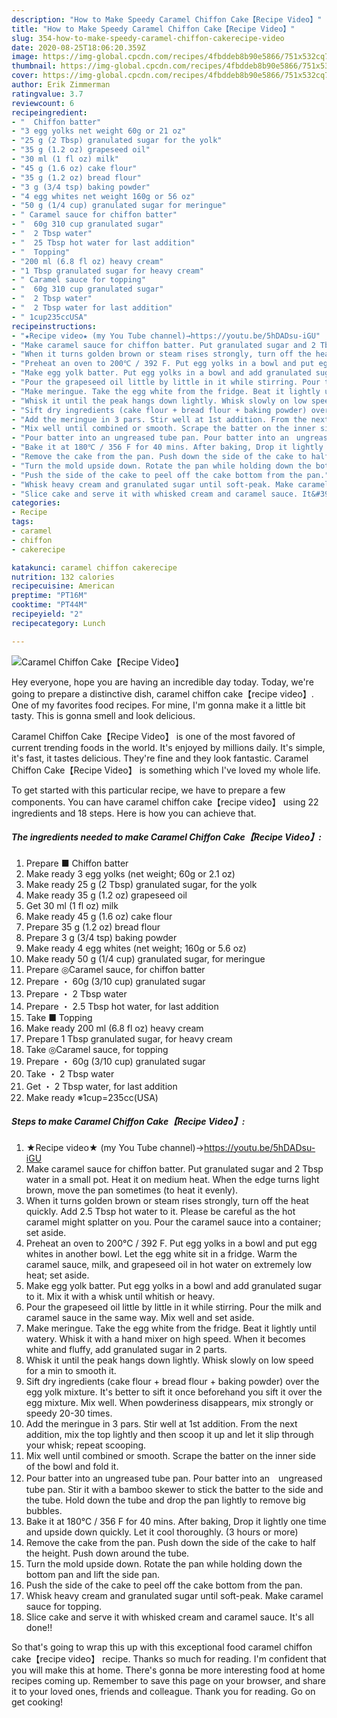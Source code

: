 ```yaml
---
description: "How to Make Speedy Caramel Chiffon Cake【Recipe Video】"
title: "How to Make Speedy Caramel Chiffon Cake【Recipe Video】"
slug: 354-how-to-make-speedy-caramel-chiffon-cakerecipe-video
date: 2020-08-25T18:06:20.359Z
image: https://img-global.cpcdn.com/recipes/4fbddeb8b90e5866/751x532cq70/caramel-chiffon-cakerecipe-video-recipe-main-photo.jpg
thumbnail: https://img-global.cpcdn.com/recipes/4fbddeb8b90e5866/751x532cq70/caramel-chiffon-cakerecipe-video-recipe-main-photo.jpg
cover: https://img-global.cpcdn.com/recipes/4fbddeb8b90e5866/751x532cq70/caramel-chiffon-cakerecipe-video-recipe-main-photo.jpg
author: Erik Zimmerman
ratingvalue: 3.7
reviewcount: 6
recipeingredient:
- "  Chiffon batter"
- "3 egg yolks net weight 60g or 21 oz"
- "25 g (2 Tbsp) granulated sugar for the yolk"
- "35 g (1.2 oz) grapeseed oil"
- "30 ml (1 fl oz) milk"
- "45 g (1.6 oz) cake flour"
- "35 g (1.2 oz) bread flour"
- "3 g (3/4 tsp) baking powder"
- "4 egg whites net weight 160g or 56 oz"
- "50 g (1/4 cup) granulated sugar for meringue"
- " Caramel sauce for chiffon batter"
- "  60g 310 cup granulated sugar"
- "  2 Tbsp water"
- "  25 Tbsp hot water for last addition"
- "  Topping"
- "200 ml (6.8 fl oz) heavy cream"
- "1 Tbsp granulated sugar for heavy cream"
- " Caramel sauce for topping"
- "  60g 310 cup granulated sugar"
- "  2 Tbsp water"
- "  2 Tbsp water for last addition"
- " 1cup235ccUSA"
recipeinstructions:
- "★Recipe video★ (my You Tube channel)→https://youtu.be/5hDADsu-iGU"
- "Make caramel sauce for chiffon batter. Put granulated sugar and 2 Tbsp water in a small pot. Heat it on medium heat. When the edge turns light brown, move the pan sometimes (to heat it evenly)."
- "When it turns golden brown or steam rises strongly, turn off the heat quickly. Add 2.5 Tbsp hot water to it. Please be careful as the hot caramel might splatter on you. Pour the caramel sauce into a container; set aside."
- "Preheat an oven to 200℃ / 392 F. Put egg yolks in a bowl and put egg whites in another bowl. Let the egg white sit in a fridge. Warm the caramel sauce, milk, and grapeseed oil in hot water on extremely low heat; set aside."
- "Make egg yolk batter. Put egg yolks in a bowl and add granulated sugar to it. Mix it with a whisk until whitish or heavy."
- "Pour the grapeseed oil little by little in it while stirring. Pour the milk and caramel sauce in the same way. Mix well and set aside."
- "Make meringue. Take the egg white from the fridge. Beat it lightly until watery. Whisk it with a hand mixer on high speed. When it becomes white and fluffy, add granulated sugar in 2 parts."
- "Whisk it until the peak hangs down lightly. Whisk slowly on low speed for a min to smooth it."
- "Sift dry ingredients (cake flour + bread flour + baking powder) over the egg yolk mixture. It&#39;s better to sift it once beforehand you sift it over the egg mixture. Mix well. When powderiness disappears, mix strongly or speedy 20-30 times."
- "Add the meringue in 3 pars. Stir well at 1st addition. From the next addition, mix the top lightly and then scoop it up and let it slip through your whisk; repeat scooping."
- "Mix well until combined or smooth. Scrape the batter on the inner side of the bowl and fold it."
- "Pour batter into an ungreased tube pan. Pour batter into an　ungreased tube pan. Stir it with a bamboo skewer to stick the batter to the side and the tube. Hold down the tube and drop the pan lightly to remove big bubbles."
- "Bake it at 180℃ / 356 F for 40 mins. After baking, Drop it lightly one time and upside down quickly. Let it cool thoroughly. (3 hours or more)"
- "Remove the cake from the pan. Push down the side of the cake to half the height. Push down around the tube."
- "Turn the mold upside down. Rotate the pan while holding down the bottom pan and lift the side pan."
- "Push the side of the cake to peel off the cake bottom from the pan."
- "Whisk heavy cream and granulated sugar until soft-peak. Make caramel sauce for topping."
- "Slice cake and serve it with whisked cream and caramel sauce. It&#39;s all done!!"
categories:
- Recipe
tags:
- caramel
- chiffon
- cakerecipe

katakunci: caramel chiffon cakerecipe 
nutrition: 132 calories
recipecuisine: American
preptime: "PT16M"
cooktime: "PT44M"
recipeyield: "2"
recipecategory: Lunch

---
```



![Caramel Chiffon Cake【Recipe Video】](https://img-global.cpcdn.com/recipes/4fbddeb8b90e5866/751x532cq70/caramel-chiffon-cakerecipe-video-recipe-main-photo.jpg)

Hey everyone, hope you are having an incredible day today. Today, we're going to prepare a distinctive dish, caramel chiffon cake【recipe video】. One of my favorites food recipes. For mine, I'm gonna make it a little bit tasty. This is gonna smell and look delicious.



Caramel Chiffon Cake【Recipe Video】 is one of the most favored of current trending foods in the world. It's enjoyed by millions daily. It's simple, it's fast, it tastes delicious. They're fine and they look fantastic. Caramel Chiffon Cake【Recipe Video】 is something which I've loved my whole life.


To get started with this particular recipe, we have to prepare a few components. You can have caramel chiffon cake【recipe video】 using 22 ingredients and 18 steps. Here is how you can achieve that.

<!--inarticleads1-->

##### The ingredients needed to make Caramel Chiffon Cake【Recipe Video】:

1. Prepare  ■ Chiffon batter
1. Make ready 3 egg yolks (net weight; 60g or 2.1 oz)
1. Make ready 25 g (2 Tbsp) granulated sugar, for the yolk
1. Make ready 35 g (1.2 oz) grapeseed oil
1. Get 30 ml (1 fl oz) milk
1. Make ready 45 g (1.6 oz) cake flour
1. Prepare 35 g (1.2 oz) bread flour
1. Prepare 3 g (3/4 tsp) baking powder
1. Make ready 4 egg whites (net weight; 160g or 5.6 oz)
1. Make ready 50 g (1/4 cup) granulated sugar, for meringue
1. Prepare  ◎Caramel sauce, for chiffon batter
1. Prepare  ・ 60g (3/10 cup) granulated sugar
1. Prepare  ・ 2 Tbsp water
1. Prepare  ・ 2.5 Tbsp hot water, for last addition
1. Take  ■ Topping
1. Make ready 200 ml (6.8 fl oz) heavy cream
1. Prepare 1 Tbsp granulated sugar, for heavy cream
1. Take  ◎Caramel sauce, for topping
1. Prepare  ・ 60g (3/10 cup) granulated sugar
1. Take  ・ 2 Tbsp water
1. Get  ・ 2 Tbsp water, for last addition
1. Make ready  ※1cup=235cc(USA)




<!--inarticleads2-->

##### Steps to make Caramel Chiffon Cake【Recipe Video】:

1. ★Recipe video★ (my You Tube channel)→https://youtu.be/5hDADsu-iGU
1. Make caramel sauce for chiffon batter. Put granulated sugar and 2 Tbsp water in a small pot. Heat it on medium heat. When the edge turns light brown, move the pan sometimes (to heat it evenly).
1. When it turns golden brown or steam rises strongly, turn off the heat quickly. Add 2.5 Tbsp hot water to it. Please be careful as the hot caramel might splatter on you. Pour the caramel sauce into a container; set aside.
1. Preheat an oven to 200℃ / 392 F. Put egg yolks in a bowl and put egg whites in another bowl. Let the egg white sit in a fridge. Warm the caramel sauce, milk, and grapeseed oil in hot water on extremely low heat; set aside.
1. Make egg yolk batter. Put egg yolks in a bowl and add granulated sugar to it. Mix it with a whisk until whitish or heavy.
1. Pour the grapeseed oil little by little in it while stirring. Pour the milk and caramel sauce in the same way. Mix well and set aside.
1. Make meringue. Take the egg white from the fridge. Beat it lightly until watery. Whisk it with a hand mixer on high speed. When it becomes white and fluffy, add granulated sugar in 2 parts.
1. Whisk it until the peak hangs down lightly. Whisk slowly on low speed for a min to smooth it.
1. Sift dry ingredients (cake flour + bread flour + baking powder) over the egg yolk mixture. It&#39;s better to sift it once beforehand you sift it over the egg mixture. Mix well. When powderiness disappears, mix strongly or speedy 20-30 times.
1. Add the meringue in 3 pars. Stir well at 1st addition. From the next addition, mix the top lightly and then scoop it up and let it slip through your whisk; repeat scooping.
1. Mix well until combined or smooth. Scrape the batter on the inner side of the bowl and fold it.
1. Pour batter into an ungreased tube pan. Pour batter into an　ungreased tube pan. Stir it with a bamboo skewer to stick the batter to the side and the tube. Hold down the tube and drop the pan lightly to remove big bubbles.
1. Bake it at 180℃ / 356 F for 40 mins. After baking, Drop it lightly one time and upside down quickly. Let it cool thoroughly. (3 hours or more)
1. Remove the cake from the pan. Push down the side of the cake to half the height. Push down around the tube.
1. Turn the mold upside down. Rotate the pan while holding down the bottom pan and lift the side pan.
1. Push the side of the cake to peel off the cake bottom from the pan.
1. Whisk heavy cream and granulated sugar until soft-peak. Make caramel sauce for topping.
1. Slice cake and serve it with whisked cream and caramel sauce. It&#39;s all done!!




So that's going to wrap this up with this exceptional food caramel chiffon cake【recipe video】 recipe. Thanks so much for reading. I'm confident that you will make this at home. There's gonna be more interesting food at home recipes coming up. Remember to save this page on your browser, and share it to your loved ones, friends and colleague. Thank you for reading. Go on get cooking!
